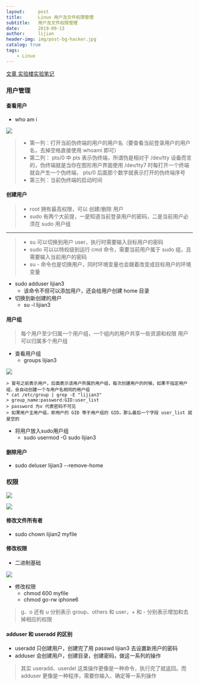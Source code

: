 ```yaml
---
layout:     post
title:      Linux 用户及文件权限管理
subtitle:   用户及文件权限管理
date:       2019-09-13
author:     lijian
header-img: img/post-bg-hacker.jpg
catalog: true
tags:
    - Linux
---
```


[文章 实验楼实验笔记](https://www.shiyanlou.com/courses/1/labs/3/document)

### 用户管理

#### 查看用户
* who am i 

[![]({{site.url}}/img/201903/20190314whoami.png)]()

> * 第一列：打开当前伪终端的用户的用户名（要查看当前登录用户的用户名，去掉空格直接使用 whoami 即可）
> * 第二列： pts/0 中 pts 表示伪终端，所谓伪是相对于 /dev/tty 设备而言的，伪终端就是当你在图形用户界面使用 
/dev/tty7 时每打开一个终端就会产生一个伪终端， pts/0 后面那个数字就表示打开的伪终端序号
> * 第三列：当前伪终端的启动时间

#### 创建用户
> * root 拥有最高权限，可以 创建/删除 用户
> * sudo 有两个大前提，一是知道当前登录用户的密码，二是当前用户必须在 sudo 用户组

------

> * su <user> 可以切换到用户 user，执行时需要输入目标用户的密码
> * sudo <cmd> 可以以特权级别运行 cmd 命令，需要当前用户属于 sudo 组，且需要输入当前用户的密码
> * su - <user> 命令也是切换用户，同时环境变量也会跟着改变成目标用户的环境变量

* sudo adduser lijian3
   * 该命令不但可以添加用户，还会给用户创建 home 目录
* 切换到新创建的用户
   * su -l lijian3
   
   
#### 用户组
> 每个用户至少归属一个用户组，一个组内的用户共享一些资源和权限
> 用户可以归属多个用户组
* 查看用户组
    * groups lijian3
    
[![]({{site.url}}/img/201903/20190315groups.png)]()

    > 冒号之前表示用户，后面表示该用户所属的用户组，每次创建用户的时候，如果不指定用户组，会自动创建一个与用户名相同的用户组
    * cat /etc/group | grep -E "lijian3"
    > group_name:password:GID:user_list
    > password 为x 代表密码不可见
    > 如果用户主用户组，即用户的 GID 等于用户组的 GID，那么最后一个字段 user_list 就是空的
* 将用户放入sudo用户组
    * sudo usermod -G sudo lijian3
    
    
#### 删除用户
* sudo deluser lijian3 --remove-home

### 权限

[![]({{site.url}}/img/201903/20190315access.png)]()


[![]({{site.url}}/img/201903/20190315access1.png)]()

#### 修改文件所有者
* sudo chown lijian2 myfile
#### 修改权限
* 二进制基础

[![]({{site.url}}/img/201903/20190315access1.png)]()

* 修改权限
   * chmod 600 myfile
   * chmod go-rw iphone6  
> g、o 还有 u 分别表示 group、others 和 user，+ 和 - 分别表示增加和去掉相应的权限

#### adduser 和 useradd 的区别

* useradd 只创建用户，创建完了用 passwd lijian3 去设置新用户的密码
* adduser 会创建用户，创建目录，创建密码，做这一系列的操作

> 其实 useradd、userdel 这类操作更像是一种命令，执行完了就返回。而 adduser 更像是一种程序，需要你输入、确定等一系列操作
